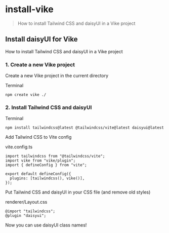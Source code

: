 # install-vike

> How to install Tailwind CSS and daisyUI in a Vike project

## Install daisyUI for Vike

How to install Tailwind CSS and daisyUI in a Vike project

### [](#1-create-a-new-vike-project)1\. Create a new Vike project

Create a new Vike project in the current directory

Terminal

    npm create vike ./

### [](#2-install-tailwind-css-and-daisyui)2\. Install Tailwind CSS and daisyUI

Terminal

    npm install tailwindcss@latest @tailwindcss/vite@latest daisyui@latest

Add Tailwind CSS to Vite config

vite.config.ts

    import tailwindcss from "@tailwindcss/vite";
    import vike from "vike/plugin";
    import { defineConfig } from "vite";

    export default defineConfig({
      plugins: [tailwindcss(), vike()],
    });

Put Tailwind CSS and daisyUI in your CSS file (and remove old styles)

renderer/Layout.css

    @import "tailwindcss";
    @plugin "daisyui";

Now you can use daisyUI class names!
